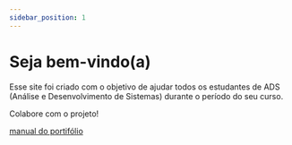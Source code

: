 ```yaml
---
sidebar_position: 1
---
```


# Seja bem-vindo(a)

Esse site foi criado com o objetivo de ajudar todos os estudantes de ADS (Análise e Desenvolvimento de Sistemas) durante o período do seu curso.

Colabore com o projeto!

[manual do portifólio](/pdfs/manual.pdf)